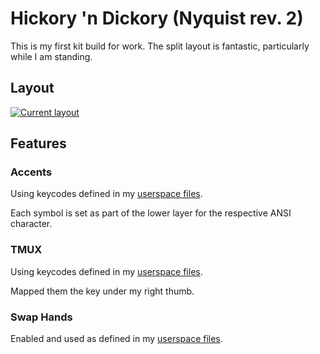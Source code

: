 # Hickory 'n Dickory (Nyquist rev. 2)

This is my first kit build for work. The split layout is fantastic, particularly while I am standing.

## Layout
[![Current layout](https://i.imgur.com/2FR1lGM.png)](http://www.keyboard-layout-editor.com/#/gists/2a937d11ee2809daad21a1bef64e227d)

## Features
### Accents
Using keycodes defined in my [userspace files](../../../../users/hokiegeek/readme.md#accents).

Each symbol is set as part of the lower layer for the respective ANSI character.

### TMUX
Using keycodes defined in my [userspace files](../../../../users/hokiegeek/readme.md#tmux).

Mapped them the key under my right thumb.

### Swap Hands
Enabled and used as defined in my [userspace files](../../../../users/hokiegeek/readme.md#swap-hands).
